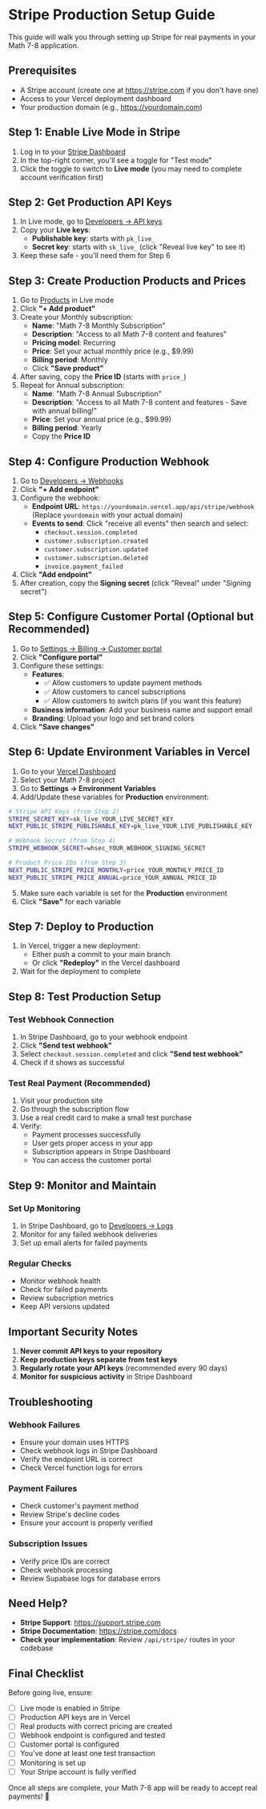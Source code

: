# Stripe Production Setup Guide

This guide will walk you through setting up Stripe for real payments in your Math 7-8 application.

## Prerequisites

- A Stripe account (create one at https://stripe.com if you don't have one)
- Access to your Vercel deployment dashboard
- Your production domain (e.g., https://yourdomain.com)

## Step 1: Enable Live Mode in Stripe

1. Log in to your [Stripe Dashboard](https://dashboard.stripe.com)
2. In the top-right corner, you'll see a toggle for "Test mode"
3. Click the toggle to switch to **Live mode** (you may need to complete account verification first)

## Step 2: Get Production API Keys

1. In Live mode, go to [Developers → API keys](https://dashboard.stripe.com/apikeys)
2. Copy your **Live keys**:
   - **Publishable key**: starts with `pk_live_`
   - **Secret key**: starts with `sk_live_` (click "Reveal live key" to see it)
3. Keep these safe - you'll need them for Step 6

## Step 3: Create Production Products and Prices

1. Go to [Products](https://dashboard.stripe.com/products) in Live mode
2. Click **"+ Add product"**
3. Create your Monthly subscription:
   - **Name**: "Math 7-8 Monthly Subscription"
   - **Description**: "Access to all Math 7-8 content and features"
   - **Pricing model**: Recurring
   - **Price**: Set your actual monthly price (e.g., $9.99)
   - **Billing period**: Monthly
   - Click **"Save product"**
4. After saving, copy the **Price ID** (starts with `price_`)
5. Repeat for Annual subscription:
   - **Name**: "Math 7-8 Annual Subscription"
   - **Description**: "Access to all Math 7-8 content and features - Save with annual billing!"
   - **Price**: Set your annual price (e.g., $99.99)
   - **Billing period**: Yearly
   - Copy the **Price ID**

## Step 4: Configure Production Webhook

1. Go to [Developers → Webhooks](https://dashboard.stripe.com/webhooks)
2. Click **"+ Add endpoint"**
3. Configure the webhook:
   - **Endpoint URL**: `https://yourdomain.vercel.app/api/stripe/webhook`
     (Replace `yourdomain` with your actual domain)
   - **Events to send**: Click "receive all events" then search and select:
     - `checkout.session.completed`
     - `customer.subscription.created`
     - `customer.subscription.updated`
     - `customer.subscription.deleted`
     - `invoice.payment_failed`
4. Click **"Add endpoint"**
5. After creation, copy the **Signing secret** (click "Reveal" under "Signing secret")

## Step 5: Configure Customer Portal (Optional but Recommended)

1. Go to [Settings → Billing → Customer portal](https://dashboard.stripe.com/settings/billing/portal)
2. Click **"Configure portal"**
3. Configure these settings:
   - **Features**:
     - ✅ Allow customers to update payment methods
     - ✅ Allow customers to cancel subscriptions
     - ✅ Allow customers to switch plans (if you want this feature)
   - **Business information**: Add your business name and support email
   - **Branding**: Upload your logo and set brand colors
4. Click **"Save changes"**

## Step 6: Update Environment Variables in Vercel

1. Go to your [Vercel Dashboard](https://vercel.com/dashboard)
2. Select your Math 7-8 project
3. Go to **Settings → Environment Variables**
4. Add/Update these variables for **Production** environment:

```bash
# Stripe API Keys (from Step 2)
STRIPE_SECRET_KEY=sk_live_YOUR_LIVE_SECRET_KEY
NEXT_PUBLIC_STRIPE_PUBLISHABLE_KEY=pk_live_YOUR_LIVE_PUBLISHABLE_KEY

# Webhook Secret (from Step 4)
STRIPE_WEBHOOK_SECRET=whsec_YOUR_WEBHOOK_SIGNING_SECRET

# Product Price IDs (from Step 3)
NEXT_PUBLIC_STRIPE_PRICE_MONTHLY=price_YOUR_MONTHLY_PRICE_ID
NEXT_PUBLIC_STRIPE_PRICE_ANNUAL=price_YOUR_ANNUAL_PRICE_ID
```

5. Make sure each variable is set for the **Production** environment
6. Click **"Save"** for each variable

## Step 7: Deploy to Production

1. In Vercel, trigger a new deployment:
   - Either push a commit to your main branch
   - Or click **"Redeploy"** in the Vercel dashboard
2. Wait for the deployment to complete

## Step 8: Test Production Setup

### Test Webhook Connection
1. In Stripe Dashboard, go to your webhook endpoint
2. Click **"Send test webhook"**
3. Select `checkout.session.completed` and click **"Send test webhook"**
4. Check if it shows as successful

### Test Real Payment (Recommended)
1. Visit your production site
2. Go through the subscription flow
3. Use a real credit card to make a small test purchase
4. Verify:
   - Payment processes successfully
   - User gets proper access in your app
   - Subscription appears in Stripe Dashboard
   - You can access the customer portal

## Step 9: Monitor and Maintain

### Set Up Monitoring
1. In Stripe Dashboard, go to [Developers → Logs](https://dashboard.stripe.com/logs)
2. Monitor for any failed webhook deliveries
3. Set up email alerts for failed payments

### Regular Checks
- Monitor webhook health
- Check for failed payments
- Review subscription metrics
- Keep API versions updated

## Important Security Notes

1. **Never commit API keys to your repository**
2. **Keep production keys separate from test keys**
3. **Regularly rotate your API keys** (recommended every 90 days)
4. **Monitor for suspicious activity** in Stripe Dashboard

## Troubleshooting

### Webhook Failures
- Ensure your domain uses HTTPS
- Check webhook logs in Stripe Dashboard
- Verify the endpoint URL is correct
- Check Vercel function logs for errors

### Payment Failures
- Check customer's payment method
- Review Stripe's decline codes
- Ensure your account is properly verified

### Subscription Issues
- Verify price IDs are correct
- Check webhook processing
- Review Supabase logs for database errors

## Need Help?

- **Stripe Support**: https://support.stripe.com
- **Stripe Documentation**: https://stripe.com/docs
- **Check your implementation**: Review `/api/stripe/` routes in your codebase

## Final Checklist

Before going live, ensure:
- [ ] Live mode is enabled in Stripe
- [ ] Production API keys are in Vercel
- [ ] Real products with correct pricing are created
- [ ] Webhook endpoint is configured and tested
- [ ] Customer portal is configured
- [ ] You've done at least one test transaction
- [ ] Monitoring is set up
- [ ] Your Stripe account is fully verified

Once all steps are complete, your Math 7-8 app will be ready to accept real payments! 🎉